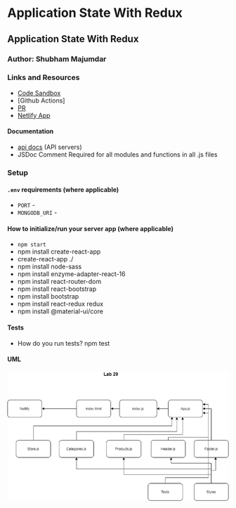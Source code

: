# Application State With Redux

## Application State With Redux

### Author: Shubham Majumdar

### Links and Resources
* [Code Sandbox](https://codesandbox.io/s/github/Shubham-401n16/Application-State-with-Redux/tree/dev)
* [Github Actions]
* [PR](https://github.com/Shubham-401n16/Application-State-with-Redux/pull/1)
* [Netlify App](https://401redux-store.netlify.app/)

#### Documentation
* [api docs](http://xyz.com/api-docs) (API servers)
* JSDoc Comment Required for all modules and functions in all .js files

### Setup
#### `.env` requirements (where applicable)
* `PORT` -
* `MONGODB_URI` -

#### How to initialize/run your server app (where applicable)
* `npm start`
* npm install create-react-app
* create-react-app ./
* npm install node-sass
* npm install enzyme-adapter-react-16
* npm install react-router-dom
* npm install react-bootstrap
* npm install bootstrap
* npm install react-redux redux
* npm install @material-ui/core

  
#### Tests
* How do you run tests?
npm test

#### UML
![UML Diagram](whiteboard.png)
